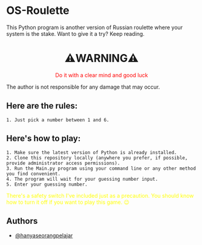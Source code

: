 # OS-Roulette

This Python program is another version of Russian roulette where your system is the stake. Want to give it a try? Keep reading.

<h1 style="text-align: center">⚠️WARNING⚠️</h1>
 <p style="text-align: center;color: red">Do it with a clear mind and good luck</p>
 The author is not responsible for any damage that may occur.

## Here are the rules:
    1. Just pick a number between 1 and 6.

## Here's how to play:
    1. Make sure the latest version of Python is already installed.
    2. Clone this repository locally (anywhere you prefer, if possible, provide administrator access permissions).
    3. Run the Main.py program using your command line or any other method you find convenient.
    4. The program will wait for your guessing number input.
    5. Enter your guessing number.

<p style="color: yellow">There's a safety switch I've included just as a precaution. You should know how to turn it off if you want to play this game. &#128521</p>

## Authors

- [@hanyaseorangpelajar](https://www.github.com/hanyaseorangpelajar)
